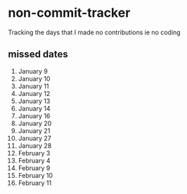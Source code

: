 # non-commit-tracker
Tracking the days that I made no contributions ie no coding

## missed dates
 
 1. January 9 
 1. January 10 
 1. January 11 
 1. January 12 
 1. January 13 
 1. January 14 
 1. January 16 
 1. January 20 
 1. January 21 
 1. January 27 
 1. January 28 
 1. February 3 
 1. February 4 
 1. February 9 
 1. February 10 
 1. February 11